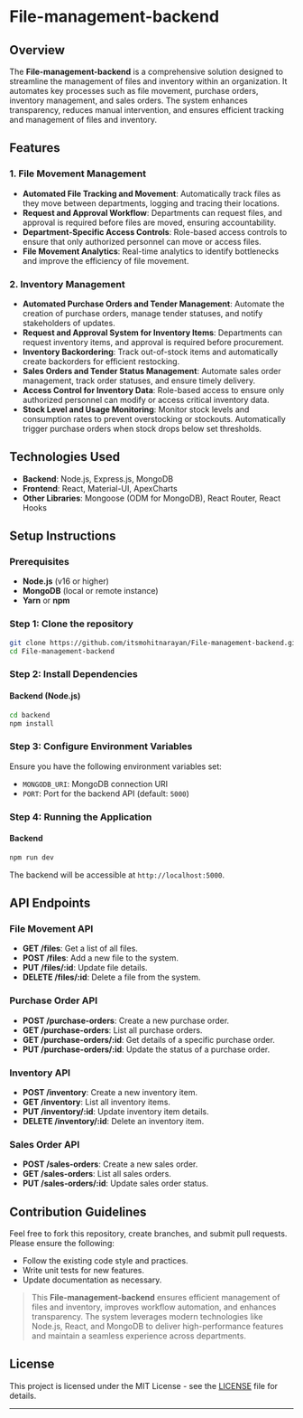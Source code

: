 # File-management-backend

## Overview

The **File-management-backend** is a comprehensive solution designed to streamline the management of files and inventory within an organization. It automates key processes such as file movement, purchase orders, inventory management, and sales orders. The system enhances transparency, reduces manual intervention, and ensures efficient tracking and management of files and inventory.

## Features

### 1. **File Movement Management**
   - **Automated File Tracking and Movement**: Automatically track files as they move between departments, logging and tracing their locations.
   - **Request and Approval Workflow**: Departments can request files, and approval is required before files are moved, ensuring accountability.
   - **Department-Specific Access Controls**: Role-based access controls to ensure that only authorized personnel can move or access files.
   - **File Movement Analytics**: Real-time analytics to identify bottlenecks and improve the efficiency of file movement.

### 2. **Inventory Management**
   - **Automated Purchase Orders and Tender Management**: Automate the creation of purchase orders, manage tender statuses, and notify stakeholders of updates.
   - **Request and Approval System for Inventory Items**: Departments can request inventory items, and approval is required before procurement.
   - **Inventory Backordering**: Track out-of-stock items and automatically create backorders for efficient restocking.
   - **Sales Orders and Tender Status Management**: Automate sales order management, track order statuses, and ensure timely delivery.
   - **Access Control for Inventory Data**: Role-based access to ensure only authorized personnel can modify or access critical inventory data.
   - **Stock Level and Usage Monitoring**: Monitor stock levels and consumption rates to prevent overstocking or stockouts. Automatically trigger purchase orders when stock drops below set thresholds.

## Technologies Used
- **Backend**: Node.js, Express.js, MongoDB
- **Frontend**: React, Material-UI, ApexCharts
- **Other Libraries**: Mongoose (ODM for MongoDB), React Router, React Hooks

## Setup Instructions

### Prerequisites

- **Node.js** (v16 or higher)
- **MongoDB** (local or remote instance)
- **Yarn** or **npm**

### Step 1: Clone the repository

```bash
git clone https://github.com/itsmohitnarayan/File-management-backend.git
cd File-management-backend
```

### Step 2: Install Dependencies

#### Backend (Node.js)
```bash
cd backend
npm install
```

### Step 3: Configure Environment Variables

Ensure you have the following environment variables set:

- `MONGODB_URI`: MongoDB connection URI
- `PORT`: Port for the backend API (default: `5000`)

### Step 4: Running the Application

#### Backend
```bash
npm run dev
```

The backend will be accessible at `http://localhost:5000`.

## API Endpoints

### File Movement API
- **GET /files**: Get a list of all files.
- **POST /files**: Add a new file to the system.
- **PUT /files/:id**: Update file details.
- **DELETE /files/:id**: Delete a file from the system.

### Purchase Order API
- **POST /purchase-orders**: Create a new purchase order.
- **GET /purchase-orders**: List all purchase orders.
- **GET /purchase-orders/:id**: Get details of a specific purchase order.
- **PUT /purchase-orders/:id**: Update the status of a purchase order.

### Inventory API
- **POST /inventory**: Create a new inventory item.
- **GET /inventory**: List all inventory items.
- **PUT /inventory/:id**: Update inventory item details.
- **DELETE /inventory/:id**: Delete an inventory item.

### Sales Order API
- **POST /sales-orders**: Create a new sales order.
- **GET /sales-orders**: List all sales orders.
- **PUT /sales-orders/:id**: Update sales order status.

## Contribution Guidelines

Feel free to fork this repository, create branches, and submit pull requests. Please ensure the following:

- Follow the existing code style and practices.
- Write unit tests for new features.
- Update documentation as necessary.

> This **File-management-backend** ensures efficient management of files and inventory, improves workflow automation, and enhances transparency. The system leverages modern technologies like Node.js, React, and MongoDB to deliver high-performance features and maintain a seamless experience across departments.

## License

This project is licensed under the MIT License - see the [LICENSE](LICENSE) file for details.

---

